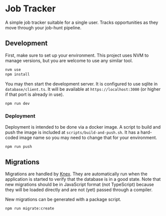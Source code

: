 # Job Tracker

A simple job tracker suitable for a single user.  Tracks opportunities as they move through your job-hunt pipeline.

## Development

First, make sure to set up your environment.  This project uses NVM to manage versions, but you are welcome to use any similar tool.

```sh
nvm use
npm install
```

You may then start the development server.  It is configured to use sqlite in `database/client.ts`.  It will be available at `https://localhost:3000` (or higher if that port is already in use).

```sh
npm run dev
```

### Deployment

Deployment is intended to be done via a docker image.  A script to build and push the image is included at `scripts/build-and-push.sh`.  It has a hard-coded image name so you may need to change that for your environment.

```sh
npm run push
```

## Migrations

Migrations are handled by [Knex](https://knexjs.org/guide/migrations.html).  They are automatically run when the application is started to verify that the database is in a good state.  Note that new migrations should be in JavaScript format (not TypeScript) because they will be loaded directly and are not (yet) passed through a compiler.

New migrations can be generated with a package script.

```sh
npm run migrate:create
```

